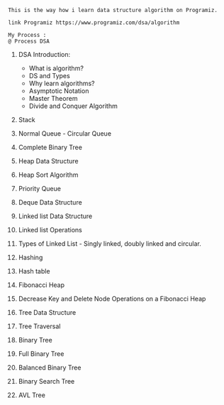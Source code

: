 	This is the way how i learn data structure algorithm on Programiz.
	
	link Programiz https://www.programiz.com/dsa/algorithm
	
	My Process :
	@ Process DSA

1. DSA Introduction: 
	- What is algorithm?
	- DS and Types
	- Why learn algorithms?
	- Asymptotic Notation
	- Master Theorem
	- Divide and Conquer Algorithm
2. Stack
3. Normal Queue - Circular Queue

4. Complete Binary Tree
5. Heap Data Structure
6. Heap Sort Algorithm
7. Priority Queue

8. Deque Data Structure

9. Linked list Data Structure
10. Linked list Operations
11. Types of Linked List - Singly linked, doubly linked and circular.
12. Hashing
13. Hash table
14. Fibonacci Heap
15. Decrease Key and Delete Node Operations on a Fibonacci Heap

16. Tree Data Structure
17. Tree Traversal
18. Binary Tree
19. Full Binary Tree
20. Balanced Binary Tree

21. Binary Search Tree
22. AVL Tree
